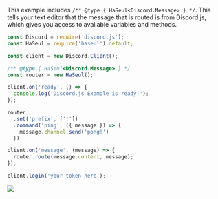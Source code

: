 This example includes `/** @type { HaSeul<Discord.Message> } */`.
This tells your text editor that the message that is routed is from Discord.js, which gives you access to available variables and methods.

```javascript
const Discord = require('discord.js');
const HaSeul = require('haseul').default;

const client = new Discord.Client();

/** @type { HaSeul<Discord.Message> } */
const router = new HaSeul();

client.on('ready', () => {
  console.log('Discord.js Example is ready!');
});

router
  .set('prefix', ['!'])
  .command('ping', ({ message }) => {
    message.channel.send('pong!')
  })

client.on('message', (message) => {
  router.route(message.content, message);
});

client.login('your token here');
```

![](media://discordjs-intellisense.png)
